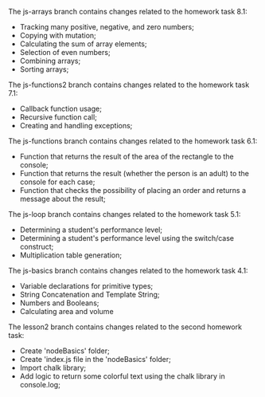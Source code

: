 The js-arrays branch contains changes related to the homework task 8.1:

- Tracking many positive, negative, and zero numbers;
- Copying with mutation;
- Calculating the sum of array elements;
- Selection of even numbers;
- Combining arrays;
- Sorting arrays;

The js-functions2 branch contains changes related to the homework task 7.1:

- Callback function usage;
- Recursive function call;
- Creating and handling exceptions;

The js-functions branch contains changes related to the homework task 6.1:

- Function that returns the result of the area of the rectangle to the console;
- Function that returns the result (whether the person is an adult) to the console for each case;
- Function that checks the possibility of placing an order and returns a message about the result;

The js-loop branch contains changes related to the homework task 5.1:

- Determining a student's performance level;
- Determining a student's performance level using the switch/case construct;
- Multiplication table generation;

The js-basics branch contains changes related to the homework task 4.1:

- Variable declarations for primitive types;
- String Concatenation and Template String;
- Numbers and Booleans;
- Calculating area and volume

The lesson2 branch contains changes related to the second homework task:

- Create 'nodeBasics' folder;
- Create 'index.js file in the 'nodeBasics' folder;
- Import chalk library;
- Add logic to return some colorful text using the chalk library in console.log;